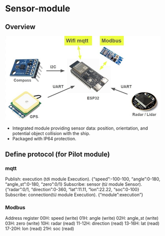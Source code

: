 # Sensor-module
## Overview

![Image](Image/sensor_system.jpg)

- Integrated module providing sensor data: position, orientation, and potential object collision with the ship.
- Packaged with IP64 protection.

## Define protocol (for Pilot module)
### mqtt
Publish: execution (tới module Execution).
{“speed”:-100-100, “angle”:0-180, “angle_st”:0-180, “zero”:0/1}
Subscribe: sensor (từ module Sensor).
{“radar”:0/1, “direction”:0-360, “lat”:11.11, “lon”:22.22, “soc”:0-100}
Subscribe: connection(từ module Execution).
{“module”:execution”}
### Modbus
Address register
00H: speed			  (write)
01H: angle			  (write)
02H: angle_st		  (write)
03H: zero			    (write)
10H: radar			  (read)
11-12H: direction	(read)
13-16H: lat			  (read)
17-20H: lon			  (read)
21H: soc			    (read)
